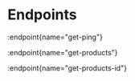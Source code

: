 # Endpoints

:endpoint{name="get-ping"}

:endpoint{name="get-products"}

:endpoint{name="get-products-id"}

